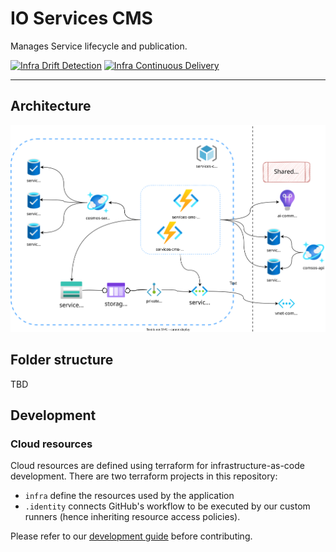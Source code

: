 # IO Services CMS
Manages Service lifecycle and publication.

[![Infra Drift Detection](https://github.com/pagopa/io-services-cms/actions/workflows/infra-drift-detection.yml/badge.svg?branch=master)](https://github.com/pagopa/io-services-cms/actions/workflows/infra-drift-detection.yml)
[![Infra Continuous Delivery](https://github.com/pagopa/io-services-cms/actions/workflows/infra-cd.yml/badge.svg?branch=master)](https://github.com/pagopa/io-services-cms/actions/workflows/infra-cd.yml)

---

## Architecture

![architecture](./docs/infra.drawio.svg)

## Folder structure
TBD

## Development

### Cloud resources
Cloud resources are defined using terraform for infrastructure-as-code development. There are two terraform projects in this repository:
* `infra` define the resources used by the application
* `.identity` connects GitHub's workflow to be executed by our custom runners (hence inheriting resource access policies). 

Please refer to our [development guide](./docs/terraform-development.md) before contributing.
